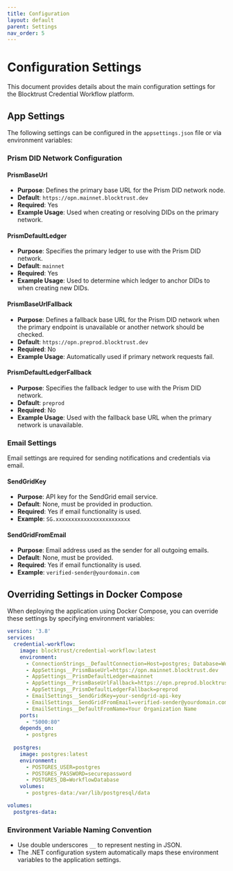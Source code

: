 ```yaml
---
title: Configuration 
layout: default
parent: Settings
nav_order: 5
---
```


# Configuration Settings

This document provides details about the main configuration settings for the Blocktrust Credential Workflow platform.

## App Settings

The following settings can be configured in the `appsettings.json` file or via environment variables:

### Prism DID Network Configuration

#### PrismBaseUrl

- **Purpose**: Defines the primary base URL for the Prism DID network node.
- **Default**: `https://opn.mainnet.blocktrust.dev`
- **Required**: Yes
- **Example Usage**: Used when creating or resolving DIDs on the primary network.

#### PrismDefaultLedger

- **Purpose**: Specifies the primary ledger to use with the Prism DID network.
- **Default**: `mainnet`
- **Required**: Yes
- **Example Usage**: Used to determine which ledger to anchor DIDs to when creating new DIDs.

#### PrismBaseUrlFallback

- **Purpose**: Defines a fallback base URL for the Prism DID network when the primary endpoint is unavailable or another network should be checked.
- **Default**: `https://opn.preprod.blocktrust.dev`
- **Required**: No
- **Example Usage**: Automatically used if primary network requests fail.

#### PrismDefaultLedgerFallback

- **Purpose**: Specifies the fallback ledger to use with the Prism DID network.
- **Default**: `preprod`
- **Required**: No
- **Example Usage**: Used with the fallback base URL when the primary network is unavailable.

### Email Settings

Email settings are required for sending notifications and credentials via email.

#### SendGridKey

- **Purpose**: API key for the SendGrid email service.
- **Default**: None, must be provided in production.
- **Required**: Yes if email functionality is used.
- **Example**: `SG.xxxxxxxxxxxxxxxxxxxxxxxx`

#### SendGridFromEmail

- **Purpose**: Email address used as the sender for all outgoing emails.
- **Default**: None, must be provided.
- **Required**: Yes if email functionality is used.
- **Example**: `verified-sender@yourdomain.com`

## Overriding Settings in Docker Compose

When deploying the application using Docker Compose, you can override these settings by specifying environment variables:

```yaml
version: '3.8'
services:
  credential-workflow:
    image: blocktrust/credential-workflow:latest
    environment:
      - ConnectionStrings__DefaultConnection=Host=postgres; Database=WorkflowDatabase; Username=postgres; Password=securepassword
      - AppSettings__PrismBaseUrl=https://opn.mainnet.blocktrust.dev
      - AppSettings__PrismDefaultLedger=mainnet
      - AppSettings__PrismBaseUrlFallback=https://opn.preprod.blocktrust.dev
      - AppSettings__PrismDefaultLedgerFallback=preprod
      - EmailSettings__SendGridKey=your-sendgrid-api-key
      - EmailSettings__SendGridFromEmail=verified-sender@yourdomain.com
      - EmailSettings__DefaultFromName=Your Organization Name
    ports:
      - "5000:80"
    depends_on:
      - postgres
    
  postgres:
    image: postgres:latest
    environment:
      - POSTGRES_USER=postgres
      - POSTGRES_PASSWORD=securepassword
      - POSTGRES_DB=WorkflowDatabase
    volumes:
      - postgres-data:/var/lib/postgresql/data

volumes:
  postgres-data:
```

### Environment Variable Naming Convention

- Use double underscores `__` to represent nesting in JSON.
- The .NET configuration system automatically maps these environment variables to the application settings.